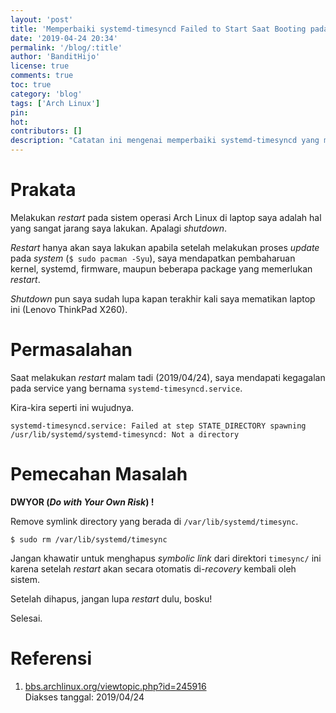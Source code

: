 ```yaml
---
layout: 'post'
title: 'Memperbaiki systemd-timesyncd Failed to Start Saat Booting pada Arch Linux'
date: '2019-04-24 20:34'
permalink: '/blog/:title'
author: 'BanditHijo'
license: true
comments: true
toc: true
category: 'blog'
tags: ['Arch Linux']
pin:
hot:
contributors: []
description: "Catatan ini mengenai memperbaiki systemd-timesyncd yang mengalami kegagalan saat proses booting."
---
```


# Prakata

Melakukan *restart* pada sistem operasi Arch Linux di laptop saya adalah hal yang sangat jarang saya lakukan. Apalagi *shutdown*.

*Restart* hanya akan saya lakukan apabila setelah melakukan proses *update* pada *system* (`$ sudo pacman -Syu`), saya mendapatkan pembaharuan kernel, systemd, firmware, maupun beberapa package yang memerlukan *restart*.

*Shutdown* pun saya sudah lupa kapan terakhir kali saya mematikan laptop ini (Lenovo ThinkPad X260).


# Permasalahan

Saat melakukan *restart* malam tadi (2019/04/24), saya mendapati kegagalan pada service yang bernama `systemd-timesyncd.service`.

Kira-kira seperti ini wujudnya.

```
systemd-timesyncd.service: Failed at step STATE_DIRECTORY spawning /usr/lib/systemd/systemd-timesyncd: Not a directory
```


# Pemecahan Masalah

**DWYOR (*Do with Your Own Risk*) !**

Remove symlink directory yang berada di `/var/lib/systemd/timesync`.

```
$ sudo rm /var/lib/systemd/timesync
```

Jangan khawatir untuk menghapus *symbolic link* dari direktori `timesync/` ini karena setelah *restart* akan secara otomatis di-*recovery* kembali oleh sistem.

Setelah dihapus, jangan lupa *restart* dulu, bosku!

Selesai.


# Referensi

1. [bbs.archlinux.org/viewtopic.php?id=245916](https://bbs.archlinux.org/viewtopic.php?id=245916)
<br>Diakses tanggal: 2019/04/24
